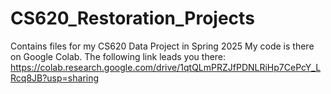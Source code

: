 # CS620_Restoration_Projects
Contains files for my CS620 Data Project in Spring 2025
My code is there on Google Colab. The following link leads you there: 
https://colab.research.google.com/drive/1qtQLmPRZJfPDNLRiHp7CePcY_LRcq8JB?usp=sharing
